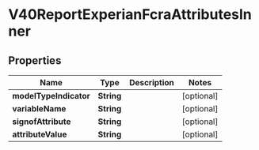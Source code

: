 

# V40ReportExperianFcraAttributesInner


## Properties

| Name | Type | Description | Notes |
|------------ | ------------- | ------------- | -------------|
|**modelTypeIndicator** | **String** |  |  [optional] |
|**variableName** | **String** |  |  [optional] |
|**signofAttribute** | **String** |  |  [optional] |
|**attributeValue** | **String** |  |  [optional] |



